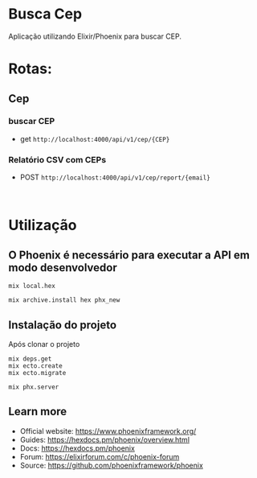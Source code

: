 # Busca Cep

Aplicação utilizando Elixir/Phoenix para buscar CEP.

# Rotas:

## Cep

### buscar CEP

- get `http://localhost:4000/api/v1/cep/{CEP}`


### Relatório CSV com CEPs

- POST `http://localhost:4000/api/v1/cep/report/{email}`

<br>


# Utilização

## O Phoenix é necessário para executar a API em modo desenvolvedor

```
mix local.hex

mix archive.install hex phx_new
```

## Instalação do projeto

Após clonar o projeto

```
mix deps.get
mix ecto.create
mix ecto.migrate

mix phx.server
```

## Learn more

  * Official website: https://www.phoenixframework.org/
  * Guides: https://hexdocs.pm/phoenix/overview.html
  * Docs: https://hexdocs.pm/phoenix
  * Forum: https://elixirforum.com/c/phoenix-forum
  * Source: https://github.com/phoenixframework/phoenix
